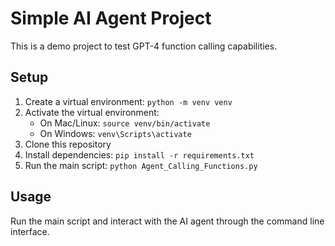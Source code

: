 # Simple AI Agent Project

This is a demo project to test GPT-4 function calling capabilities.

## Setup
1. Create a virtual environment: `python -m venv venv`
2. Activate the virtual environment:
   - On Mac/Linux: `source venv/bin/activate`
   - On Windows: `venv\Scripts\activate`
3. Clone this repository
4. Install dependencies: `pip install -r requirements.txt`
5. Run the main script: `python Agent_Calling_Functions.py`

## Usage
Run the main script and interact with the AI agent through the command line interface.

